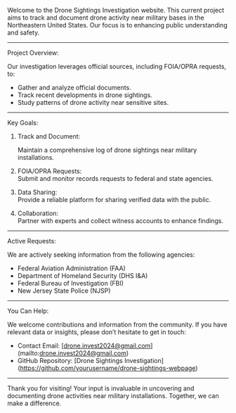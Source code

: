 Welcome to the Drone Sightings Investigation website. This current project aims to track and document drone activity near military bases in the Northeastern United States. Our focus is to enhancing public understanding and safety.

---

 Project Overview:

Our investigation leverages official sources, including FOIA/OPRA requests, to:
- Gather and analyze official documents.
- Track recent developments in drone sightings.
- Study patterns of drone activity near sensitive sites.

---

 Key Goals:

1. Track and Document:  

   Maintain a comprehensive log of drone sightings near military installations.
2. FOIA/OPRA Requests:  
   Submit and monitor records requests to federal and state agencies.
3. Data Sharing:  
   Provide a reliable platform for sharing verified data with the public.
4. Collaboration:  
   Partner with experts and collect witness accounts to enhance findings.

---

 Active Requests:

We are actively seeking information from the following agencies:
- Federal Aviation Administration (FAA)
- Department of Homeland Security (DHS I&A)
- Federal Bureau of Investigation (FBI)
- New Jersey State Police (NJSP)

---

You Can Help:

We welcome contributions and information from the community. If you have relevant data or insights, please don’t hesitate to get in touch:

- Contact Email: [drone.invest2024@gmail.com] (mailto:drone.invest2024@gmail.com)
- GitHub Repository: [Drone Sightings Investigation] (https://github.com/yourusername/drone-sightings-webpage)

---

Thank you for visiting! Your input is invaluable in uncovering and documenting drone activities near military installations. Together, we can make a difference.
